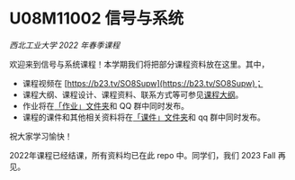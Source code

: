 # U08M11002 信号与系统

_西北工业大学 2022 年春季课程_

欢迎来到信号与系统课程！本学期我们将把部分课程资料放在这里。其中，

- 课程视频在 [https://b23.tv/SO8Supw](https://b23.tv/SO8Supw)；
- 课程大纲、课程设计、课程资料、联系方式等可参见[课程大纲](课程大纲.pdf)。
- 作业将在[「作业」文件夹](作业)和 QQ 群中同时发布。
- 课程的课件和其他相关资料将在[「课件」文件夹](课件)和 qq 群中同时发布。

祝大家学习愉快！

2022年课程已经结课，所有资料均已在此 repo 中。同学们，我们 2023 Fall 再见。

